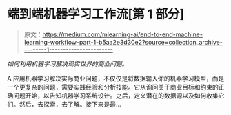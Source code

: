 # 端到端机器学习工作流[第 1 部分]

> 原文：<https://medium.com/mlearning-ai/end-to-end-machine-learning-workflow-part-1-b5aa2e3d30e2?source=collection_archive---------1----------------------->

*如何利用机器学习解决现实世界的商业问题。*

A 应用机器学习解决实际商业问题，不仅仅是将数据输入你的机器学习模型，而是一个更复杂的问题，需要实践经验和分析技能。它从询问关于商业目标和约束的正确问题开始，以告知机器学习系统设计。之后，定义潜在的数据源以及如何收集它们。然后，去探索，去了解。接下来是最…